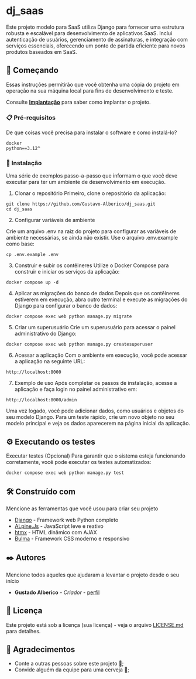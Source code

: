 # dj_saas

Este projeto modelo para SaaS utiliza Django para fornecer uma estrutura robusta e escalável para desenvolvimento de aplicativos SaaS. Inclui autenticação de usuários, gerenciamento de assinaturas, e integração com serviços essenciais, oferecendo um ponto de partida eficiente para novos produtos baseados em SaaS.

## 🚀 Começando

Essas instruções permitirão que você obtenha uma cópia do projeto em operação na sua máquina local para fins de desenvolvimento e teste.

Consulte **[Implantação](#-implanta%C3%A7%C3%A3o)** para saber como implantar o projeto.

### 📋 Pré-requisitos

De que coisas você precisa para instalar o software e como instalá-lo?

```
docker
python==3.12^
```

### 🔧 Instalação
Uma série de exemplos passo-a-passo que informam o que você deve executar para ter um ambiente de desenvolvimento em execução.

1. Clonar o repositório
Primeiro, clone o repositório da aplicação:

```
git clone https://github.com/Gustavo-Alberico/dj_saas.git
cd dj_saas
```

2. Configurar variáveis de ambiente

Crie um arquivo .env na raiz do projeto para configurar as variáveis de ambiente necessárias, se ainda não existir. Use o arquivo .env.example como base:

```
cp .env.example .env
```

3. Construir e subir os contêineres
Utilize o Docker Compose para construir e iniciar os serviços da aplicação:

```
docker compose up -d
```

4. Aplicar as migrações do banco de dados
Depois que os contêineres estiverem em execução, abra outro terminal e execute as migrações do Django para configurar o banco de dados:

```
docker compose exec web python manage.py migrate
```

5. Criar um superusuário
Crie um superusuário para acessar o painel administrativo do Django:

```
docker compose exec web python manage.py createsuperuser
```

6. Acessar a aplicação
Com o ambiente em execução, você pode acessar a aplicação na seguinte URL:

```
http://localhost:8000
```
7. Exemplo de uso
Após completar os passos de instalação, acesse a aplicação e faça login no painel administrativo em:

```
http://localhost:8000/admin
```

Uma vez logado, você pode adicionar dados, como usuários e objetos do seu modelo Django. Para um teste rápido, crie um novo objeto no seu modelo principal e veja os dados aparecerem na página inicial da aplicação.



## ⚙️ Executando os testes
Executar testes (Opcional)
Para garantir que o sistema esteja funcionando corretamente, você pode executar os testes automatizados:

```
docker compose exec web python manage.py test
```

## 🛠️ Construído com

Mencione as ferramentas que você usou para criar seu projeto

* [Django](http://www.dropwizard.io/1.0.2/docs/) - Framework web Python completo
* [ALpine.Js](https://alpinejs.dev/) - JavaScript leve e reativo
* [htmx](https://htmx.org/) - HTML dinâmico com AJAX
* [Bulma](https://bulma.io/) - Framework CSS moderno e responsivo


## ✒️ Autores

Mencione todos aqueles que ajudaram a levantar o projeto desde o seu início

* **Gustado Alberico** - *Criador* - [perfil](https://github.com/Gustavo-Alberico)


## 📄 Licença

Este projeto está sob a licença (sua licença) - veja o arquivo [LICENSE.md](https://github.com/usuario/projeto/licenca) para detalhes.

## 🎁 Agradecimentos

* Conte a outras pessoas sobre este projeto 📢;
* Convide alguém da equipe para uma cerveja 🍺;
